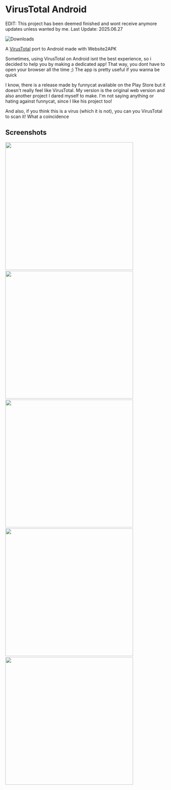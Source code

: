 # VirusTotal Android

EDIT: This project has been deemed finished and wont receive anymore updates unless wanted by me.
Last Update: 2025.06.27

![Downloads](https://img.shields.io/github/downloads/SSMG4/VirusTotal-Android/total)

A [VirusTotal](https://www.virustotal.com) port to Android made with Website2APK

Sometimes, using VirusTotal on Android isnt the best experience, so i decided to help you by making a dedicated app! That way, you dont have to open your browser all the time ;)
The app is pretty useful if you wanna be quick

I know, there is a release made by funnycat available on the Play Store but it doesn't really feel like VirusTotal. My version is the original web version and also another project I dared myself to make. I'm not saying anything or hating against funnycat, since I like his project too!

And also, if you think this is a virus (which it is not), you can you VirusTotal to scan it! What a coincidence

## Screenshots
<img src="screenshots/IMG_20250518_002300.jpg" width="400"> &nbsp; <img src="screenshots/IMG_20250518_002352.jpg" width="400"> &nbsp; <img src="screenshots/IMG_20250518_002422.jpg" width="400"> &nbsp; <img src="screenshots/IMG_20250518_002443.jpg" width="400"> &nbsp; <img src="screenshots/IMG_20250518_002507.jpg" width="400">
